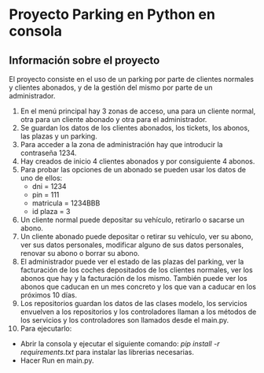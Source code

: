 # Proyecto Parking en Python en consola
## Información sobre el proyecto
El proyecto consiste en el uso de un parking por parte de clientes normales y clientes abonados, y de la gestión del mismo por parte de un administrador.
1. En el menú principal hay 3 zonas de acceso, una para un cliente normal, otra para un cliente abonado y otra para el administrador.
2. Se guardan los datos de los clientes abonados, los tickets, los abonos, las plazas y un parking.
3. Para acceder a la zona de administración hay que introducir la contraseña 1234.
4. Hay creados de inicio 4 clientes abonados y por consiguiente 4 abonos.
5. Para probar las opciones de un abonado se pueden usar los datos de uno de ellos:
    - dni = 1234
    - pin = 111
    - matricula = 1234BBB
    - id plaza = 3
6. Un cliente normal puede depositar su vehículo, retirarlo o sacarse un abono.
7. Un cliente abonado puede depositar o retirar su vehículo, ver su abono, ver sus datos personales, modificar alguno de sus datos personales, renovar su abono o borrar su abono.
8. El administrador puede ver el estado de las plazas del parking, ver la facturación de los coches depositados de los clientes normales, ver los abonos que hay y la facturación de los mismo. También puede ver los abonos que caducan en un mes concreto y los que van a caducar en los próximos 10 días.
9. Los repositorios guardan los datos de las clases modelo, los servicios envuelven a los repositorios y los controladores llaman a los métodos de los servicios y los controladores son llamados desde el main.py.
10. Para ejecutarlo:
- Abrir la consola y ejecutar el siguiente comando: *pip install -r requirements.txt* para instalar las librerias necesarias.
- Hacer Run en main.py.